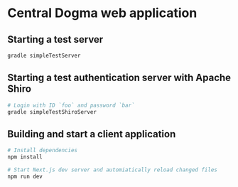 # Central Dogma web application

## Starting a test server

```sh
gradle simpleTestServer
```

## Starting a test authentication server with Apache Shiro

```sh
# Login with ID `foo` and password `bar`
gradle simpleTestShiroServer
```

## Building and start a client application


```sh
# Install dependencies
npm install

# Start Next.js dev server and automiatically reload changed files
npm run dev
```
